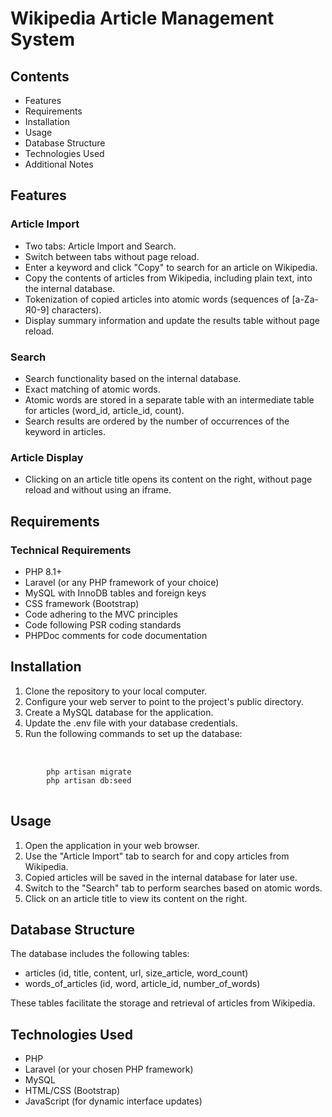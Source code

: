<h1>Wikipedia Article Management System</h1>      
<h2>Contents</h2>      
<ul>         
    <li>Features</li>         
    <li>Requirements</li>        
    <li>Installation</li>        
    <li>Usage</li>       
    <li>Database Structure</li>   
    <li>Technologies Used</li>      
    <li>Additional Notes</li>    
</ul>    
<h2>Features</h2>    
<h3>Article Import</h3>   
<ul>        
    <li>Two tabs: Article Import and Search.</li>     
    <li>Switch between tabs without page reload.</li>   
    <li>Enter a keyword and click "Copy" to search for an article on Wikipedia.</li>    
    <li>Copy the contents of articles from Wikipedia, including plain text, into the internal database.</li>   
    <li>Tokenization of copied articles into atomic words (sequences of [a-Zа-Я0-9] characters).</li>      
    <li>Display summary information and update the results table without page reload.</li>   
</ul>     
<h3>Search</h3>   
<ul>        
    <li>Search functionality based on the internal database.</li>      
    <li>Exact matching of atomic words.</li>       
    <li>Atomic words are stored in a separate table with an intermediate table for articles (word_id, article_id, count).</li> 
    <li>Search results are ordered by the number of occurrences of the keyword in articles.</li>   
</ul>     
<h3>Article Display</h3>   
<ul>     
    <li>Clicking on an article title opens its content on the right, without page reload and without using an iframe.</li>   
</ul>  
<h2>Requirements</h2>     
<h3>Technical Requirements</h3>  
<ul>      
    <li>PHP 8.1+</li>    
    <li>Laravel (or any PHP framework of your choice)</li>     
    <li>MySQL with InnoDB tables and foreign keys</li>       
    <li>CSS framework (Bootstrap)</li>     
    <li>Code adhering to the MVC principles</li>    
    <li>Code following PSR coding standards</li>    
    <li>PHPDoc comments for code documentation</li>  
</ul>     
<h2>Installation</h2>  
<ol>       
    <li>Clone the repository to your local computer.</li>      
    <li>Configure your web server to point to the project's public directory.</li>    
    <li>Create a MySQL database for the application.</li>     
    <li>Update the .env file with your database credentials.</li>  
    <li>Run the following commands to set up the database:</li>    
</ol>    
<pre>     
    <code>     
        php artisan migrate      
        php artisan db:seed       
    </code>  
</pre>    
<h2>Usage</h2>  
<ol>       
    <li>Open the application in your web browser.</li>    
    <li>Use the "Article Import" tab to search for and copy articles from Wikipedia.</li>     
    <li>Copied articles will be saved in the internal database for later use.</li>  
    <li>Switch to the "Search" tab to perform searches based on atomic words.</li>   
    <li>Click on an article title to view its content on the right.</li>  
</ol>   
<h2>Database Structure</h2>   
<p>The database includes the following tables:</p>   
<ul>       
    <li>articles (id, title, content, url, size_article, word_count)</li>    
    <li>words_of_articles (id, word, article_id, number_of_words)</li>   
</ul>   
<p>These tables facilitate the storage and retrieval of articles from Wikipedia.</p>  
<h2>Technologies Used</h2>  
<ul>      
    <li>PHP</li>     
    <li>Laravel (or your chosen PHP framework)</li>     
    <li>MySQL</li>        
    <li>HTML/CSS (Bootstrap)</li>  
    <li>JavaScript (for dynamic interface updates)</li>   
</ul>
